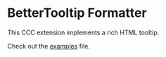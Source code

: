 # BetterTooltip Formatter

This CCC extension implements a rich HTML tooltip.

Check out the [examples](examples.html) file.
